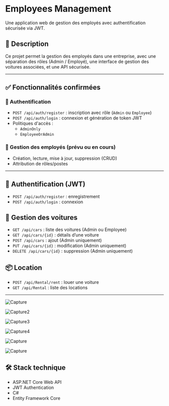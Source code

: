 # Employees Management

Une application web de gestion des employés avec authentification sécurisée via JWT.

## 📝 Description

Ce projet permet la gestion des employés dans une entreprise, avec une séparation des rôles (Admin / Employé), une interface de gestion des voitures associées, et une API sécurisée.

---

## ✅ Fonctionnalités confirmées

### 🔐 Authentification
- `POST /api/auth/register` : inscription avec rôle (`Admin` ou `Employee`)
- `POST /api/auth/login` : connexion et génération de token JWT
- Politiques d'accès :
  - `AdminOnly`
  - `EmployeeOrAdmin`

### 👥 Gestion des employés (prévu ou en cours)
- Création, lecture, mise à jour, suppression (CRUD)
- Attribution de rôles/postes


---

## 🔐 Authentification (JWT)
- `POST /api/auth/register` : enregistrement
- `POST /api/auth/login` : connexion

## 🚗 Gestion des voitures
- `GET /api/cars` : liste des voitures (Admin ou Employee)
- `GET /api/cars/{id}` : détails d’une voiture
- `POST /api/cars` : ajout (Admin uniquement)
- `PUT /api/cars/{id}` : modification (Admin uniquement)
- `DELETE /api/cars/{id}` : suppression (Admin uniquement)

## 📦 Location
- `POST /api/Rental/rent` : louer une voiture
- `GET /api/Rental` : liste des locations


---

![Capture](https://github.com/user-attachments/assets/9a15e311-4028-44a9-8eb5-6524a3785d87)

![Capture2](https://github.com/user-attachments/assets/c893ab52-d87c-4349-908e-923da8075b61)

![Capture3](https://github.com/user-attachments/assets/736ed07d-a0f3-4e68-9588-b6605dfb75eb)

![Capture4](https://github.com/user-attachments/assets/3dffe150-1a4d-453f-b690-7f628b25a6cb)

![Capture](https://github.com/user-attachments/assets/e5b349d5-ef5b-4d77-b4eb-e203236c00f0)

![Capture](https://github.com/user-attachments/assets/9d5b1279-665f-464b-947f-1314b02eca13)



## 🛠️ Stack technique
- ASP.NET Core Web API
- JWT Authentication
- C#
- Entity Framework Core

